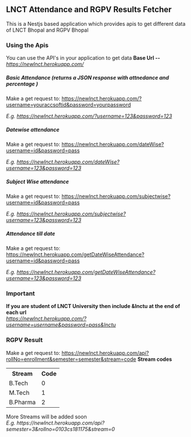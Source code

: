 
<h2>LNCT Attendance and RGPV Results Fetcher  </h2>

This is a Nestjs based application which provides apis to get different data of LNCT Bhopal and RGPV Bhopal

### Using the Apis
You can use the API's in your application to get data
<b>Base Url -- </b><i> https://newlnct.herokuapp.com/</i>
##### Basic Attendance (returns a JSON response with attnedance and percentage )
Make a get request to: 
https://newlnct.herokuapp.com/?username=youraccsoftid&password=yourpassword

<i>E.g. https://newlnct.herokuapp.com/?username=123&password=123</i>
##### Datewise attendance 
Make a get request to: 
https://newlnct.herokuapp.com/dateWise?username=id&password=pass

<i>E.g. https://newlnct.herokuapp.com/dateWise?username=123&password=123</i>
##### Subject Wise attendance 
Make a get request to: 
https://newlnct.herokuapp.com/subjectwise?username=id&password=pass

<i>E.g. https://newlnct.herokuapp.com/subjectwise?username=123&password=123</i>
##### Attendance till date
Make a get request to: 
https://newlnct.herokuapp.com/getDateWiseAttendance?username=id&password=pass

<i>E.g. https://newlnct.herokuapp.com/getDateWiseAttendance?username=123&password=123</i>
### Important 
<b>If you are student of LNCT University then include &lnctu at the end of each url</b><br>
<i>https://newlnct.herokuapp.com/?username=username&password=pass&lnctu</i>
### RGPV Result
Make a get request to: 
https://newlnct.herokuapp.com/api?rollNo=enrollment&semester=semester&stream=code
<b>Stream codes </b>
<table style="width:100%">  
<tr>  
<th>Stream</th>  
<th>Code</th>  
</tr>  
<tr>  
<td>B.Tech</td>  
<td>0</td>  
</tr>  
<tr>  
<td>M.Tech</td>  
<td>1</td>  
</tr>  
<tr>  
<td>B.Pharma</td>  
<td>2</td>  
</tr>  
</table>
More Streams will be added soon<br>
<i>E.g. https://newlnct.herokuapp.com/api?semester=3&rollno=0103cs181175&stream=0</i>
